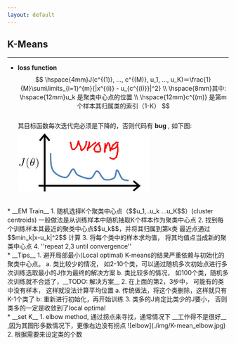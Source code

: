 ```yaml
---
layout: default
---
```


__K-Means__
----    
---   
* __loss function__    
$$
\hspace{4mm}J(c^{(1)}, ..., c^{(M)}, u_1, ..., u_K)＝\frac{1}{M}\sum\limits_{i=1}^{m}{|x^{(i)} - u_{c^{(i)}}|^2} \\
\hspace{8mm}其中:
\hspace{12mm}u_k 是聚类中心点的位置 \\ 
\hspace{12mm}c^{(m)} 是第m个样本其归属类的索引（1-K）
$$    
其目标函数每次迭代完必须是下降的，否则代码有 __bug__ , 如下图:    
![loss](./img/k-mean_loss.jpg)      
<br />    
* __EM Train__    
1. 随机选择K个聚类中心点（$$u_1,..u_k ...u_K$$）(cluster centroids)    
一般做法是从训练样本中随机抽取K个样本作为聚类中心点      
2. 找到每个训练样本其最近的聚类中心点$$u_k$$，并将其归属到第k类
最近点通过$$min_k|x-u_k|^2$$ 计算
3. 将每个类中的样本求均值， 将其均值点当成新的聚类中心点
4. ''repeat 2,3 until convergence''    
<br />    
* __Tips__    
1. 避开局部最小(Local optimal)
K-means的结果严重依赖与初始化的聚类中心点。    
a. 类比较少的情况， 如2-10个类，可以通过随机多次初始点进行多次训练选取最小的J作为最终的解决方案    
b. 类比较多的情况， 如100个类，随机多次训练就不合适了，__TODO: 解决方案__        
2. 在上面的第2，3步中， 可能有的类中没有样本， 这样就没法计算平均位置     
a. 传统做法，将这个类删除，这样就只有K-1个类了    
b: 重新进行初始化，再开始训练    
3. 类多的J肯定比类少的J要小， 否则类多的一定是收敛到了local optimal       
<br />    
* __set K__    
1. elbow method, 通过拐点来寻找，通常情况下 __工作得不是很好__ ,因为其图形多数情况下，更像右边没有拐点    
![elbow](./img/K-mean_elbow.jpg)    
2. 根据需要来设定类的个数
